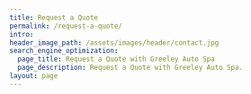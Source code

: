```yaml
---
title: Request a Quote
permalink: /request-a-quote/
intro:
header_image_path: /assets/images/header/contact.jpg
search_engine_optimization:
  page_title: Request a Quote with Greeley Auto Spa
  page_description: Request a Quote with Greeley Auto Spa.
layout: page
---
```



